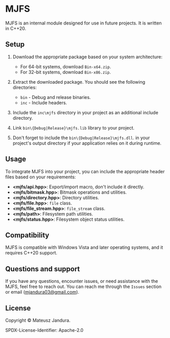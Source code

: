# MJFS

MJFS is an internal module designed for use in future projects.
It is written in C++20.

## Setup

1. Download the appropriate package based on your system architecture:

    * For 64-bit systems, download `Bin-x64.zip`.
    * For 32-bit systems, download `Bin-x86.zip`.

2. Extract the downloaded package. You should see the following directories:

    * `bin` - Debug and release binaries.
    * `inc` - Include headers.

3. Include the `inc\mjfs` directory in your project as an additional include directory.
4. Link `bin\{Debug|Release}\mjfs.lib` library to your project.
5. Don't forget to include the `bin\{Debug|Release}\mjfs.dll`. in your project's
   output directory if your application relies on it during runtime.

## Usage

To integrate MJFS into your project, you can include the appropriate header files
based on your requirements:

* **<mjfs/api.hpp>**: Export/import macro, don't include it directly.
* **<mjfs/bitmask.hpp>**: Bitmask operations and utilities.
* **<mjfs/directory.hpp>**: Directory utilities.
* **<mjfs/file.hpp>**: `file` class.
* **<mjfs/file_stream.hpp>**: `file_stream` class.
* **<mjfs/path>**: Filesystem path utilities.
* **<mjfs/status.hpp>**: Filesystem object status utilities.

## Compatibility

MJFS is compatible with Windows Vista and later operating systems,
and it requires C++20 support.

## Questions and support

If you have any questions, encounter issues, or need assistance with the MJFS,
feel free to reach out. You can reach me through the `Issues` section or email
([mjandura03@gmail.com](mailto:mjandura03@gmail.com)).

## License

Copyright © Mateusz Jandura.

SPDX-License-Identifier: Apache-2.0